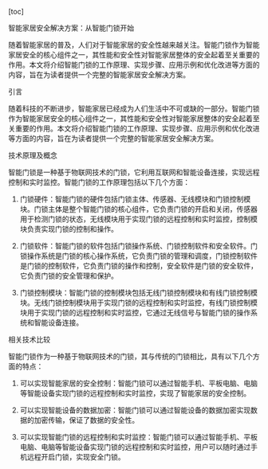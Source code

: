 
[toc]                    
                
                
智能家居安全解决方案：从智能门锁开始

随着智能家居的普及，人们对于智能家居的安全性越来越关注。智能门锁作为智能家居安全的核心组件之一，其性能和安全性对智能家居整体的安全起着至关重要的作用。本文将介绍智能门锁的工作原理、实现步骤、应用示例和优化改进等方面的内容，旨在为读者提供一个完整的智能家居安全解决方案。

引言

随着科技的不断进步，智能家居已经成为人们生活中不可或缺的一部分。智能门锁作为智能家居安全的核心组件之一，其性能和安全性对智能家居整体的安全起着至关重要的作用。本文将介绍智能门锁的工作原理、实现步骤、应用示例和优化改进等方面的内容，旨在为读者提供一个完整的智能家居安全解决方案。

技术原理及概念

智能门锁是一种基于物联网技术的门锁，它利用互联网和智能设备连接，实现远程控制和实时监控。智能门锁的工作原理包括以下几个方面：

1. 门锁硬件：智能门锁的硬件包括门锁主体、传感器、无线模块和门锁控制模块。门锁主体是整个智能门锁的核心组件，它负责门锁的开启和关闭，传感器用于检测门锁的状态，无线模块用于实现门锁的远程控制和实时监控，控制模块负责实现门锁的控制和操作。

2. 门锁软件：智能门锁的软件包括门锁操作系统、门锁控制软件和安全软件。门锁操作系统是门锁的核心操作系统，它负责门锁的管理和调度，门锁控制软件是门锁的控制软件，它负责门锁的操作和控制，安全软件是门锁的安全软件，它负责门锁的安全管理和保护。

3. 门锁控制模块：智能门锁的控制模块包括无线门锁控制模块和有线门锁控制模块。无线门锁控制模块用于实现门锁的远程控制和实时监控，有线门锁控制模块用于实现门锁的远程控制和实时监控，它通过无线信号与智能门锁的操作系统和智能设备连接。

相关技术比较

智能门锁作为一种基于物联网技术的门锁，其与传统的门锁相比，具有以下几个方面的特点：

1. 可以实现智能家居的安全控制：智能门锁可以通过智能手机、平板电脑、电脑等智能设备实现门锁的远程控制和实时监控，实现了智能家居的安全控制。

2. 可以实现智能设备的数据加密：智能门锁可以通过智能设备的数据加密实现数据的加密传输，保证了数据的安全性。

3. 可以实现智能门锁的远程控制和实时监控：智能门锁可以通过智能手机、平板电脑、电脑等智能设备实现门锁的远程控制和实时监控，用户可以随时通过手机远程开启门锁，实现安全门锁。

